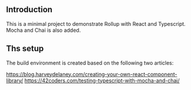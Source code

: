 ## Introduction

This is a minimal project to demonstrate Rollup with React and Typescript. Mocha and Chai is also added.

## Ths setup

The build environment is created based on the following two articles:

https://blog.harveydelaney.com/creating-your-own-react-component-library/
https://42coders.com/testing-typescript-with-mocha-and-chai/
